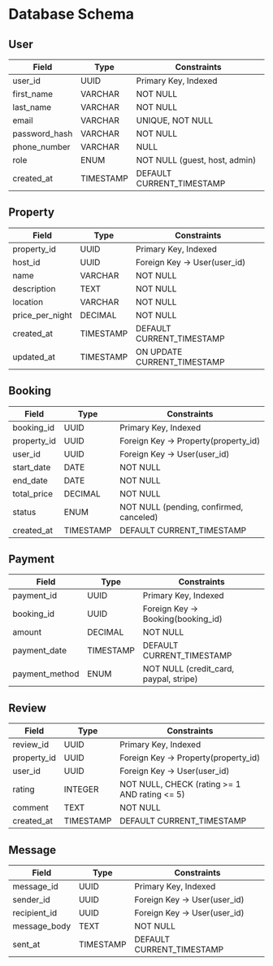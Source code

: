 # Database Schema

## User
| Field | Type | Constraints |
|-------|------|------------|
| user_id | UUID | Primary Key, Indexed |
| first_name | VARCHAR | NOT NULL |
| last_name | VARCHAR | NOT NULL |
| email | VARCHAR | UNIQUE, NOT NULL |
| password_hash | VARCHAR | NOT NULL |
| phone_number | VARCHAR | NULL |
| role | ENUM | NOT NULL (guest, host, admin) |
| created_at | TIMESTAMP | DEFAULT CURRENT_TIMESTAMP |

## Property
| Field | Type | Constraints |
|-------|------|------------|
| property_id | UUID | Primary Key, Indexed |
| host_id | UUID | Foreign Key → User(user_id) |
| name | VARCHAR | NOT NULL |
| description | TEXT | NOT NULL |
| location | VARCHAR | NOT NULL |
| price_per_night | DECIMAL | NOT NULL |
| created_at | TIMESTAMP | DEFAULT CURRENT_TIMESTAMP |
| updated_at | TIMESTAMP | ON UPDATE CURRENT_TIMESTAMP |

## Booking
| Field | Type | Constraints |
|-------|------|------------|
| booking_id | UUID | Primary Key, Indexed |
| property_id | UUID | Foreign Key → Property(property_id) |
| user_id | UUID | Foreign Key → User(user_id) |
| start_date | DATE | NOT NULL |
| end_date | DATE | NOT NULL |
| total_price | DECIMAL | NOT NULL |
| status | ENUM | NOT NULL (pending, confirmed, canceled) |
| created_at | TIMESTAMP | DEFAULT CURRENT_TIMESTAMP |

## Payment
| Field | Type | Constraints |
|-------|------|------------|
| payment_id | UUID | Primary Key, Indexed |
| booking_id | UUID | Foreign Key → Booking(booking_id) |
| amount | DECIMAL | NOT NULL |
| payment_date | TIMESTAMP | DEFAULT CURRENT_TIMESTAMP |
| payment_method | ENUM | NOT NULL (credit_card, paypal, stripe) |

## Review
| Field | Type | Constraints |
|-------|------|------------|
| review_id | UUID | Primary Key, Indexed |
| property_id | UUID | Foreign Key → Property(property_id) |
| user_id | UUID | Foreign Key → User(user_id) |
| rating | INTEGER | NOT NULL, CHECK (rating >= 1 AND rating <= 5) |
| comment | TEXT | NOT NULL |
| created_at | TIMESTAMP | DEFAULT CURRENT_TIMESTAMP |

## Message
| Field | Type | Constraints |
|-------|------|------------|
| message_id | UUID | Primary Key, Indexed |
| sender_id | UUID | Foreign Key → User(user_id) |
| recipient_id | UUID | Foreign Key → User(user_id) |
| message_body | TEXT | NOT NULL |
| sent_at | TIMESTAMP | DEFAULT CURRENT_TIMESTAMP |